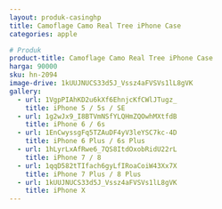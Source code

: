 ```yaml
---
layout: produk-casinghp
title: Camoflage Camo Real Tree iPhone Case
categories: apple

# Produk
product-title: Camoflage Camo Real Tree iPhone Case
harga: 90000
sku: hn-2094
image-drive: 1kUUJNUCS33d5J_Vssz4aFVSVs1lL8gVK
gallery:
  - url: 1VgpPIAhKD2u6kXf6EhnjcKfCWlJTugz_
    title: iPhone 5 / 5s / SE
  - url: 1g2wJx9_I8BTVmNSfYLQHmZQOwhMXtfdB
    title: iPhone 6 / 6s
  - url: 1EnCwyssgFq5TZAuDF4yV3leYSC7kc-4D
    title: iPhone 6 Plus / 6s Plus
  - url: 1hLyrLxAfRwe6_7QS8ItdOxobRidU22rL
    title: iPhone 7 / 8
  - url: 1qqD582tTIfach6gyLfIRoaCoiW43Xx7X
    title: iPhone 7 Plus / 8 Plus
  - url: 1kUUJNUCS33d5J_Vssz4aFVSVs1lL8gVK
    title: iPhone X
---
```

